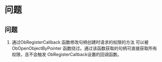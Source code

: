 # 问题

## 问题

1. 通过ObRegisterCallback 函数修改句柄创建时请求的权限的方法 可以被 ObOpenObjectByPointer 函数绕过。通过该函数获取的句柄可直接获取所有权限，且不会触发 ObRegisterCallback设置的回调函数。

